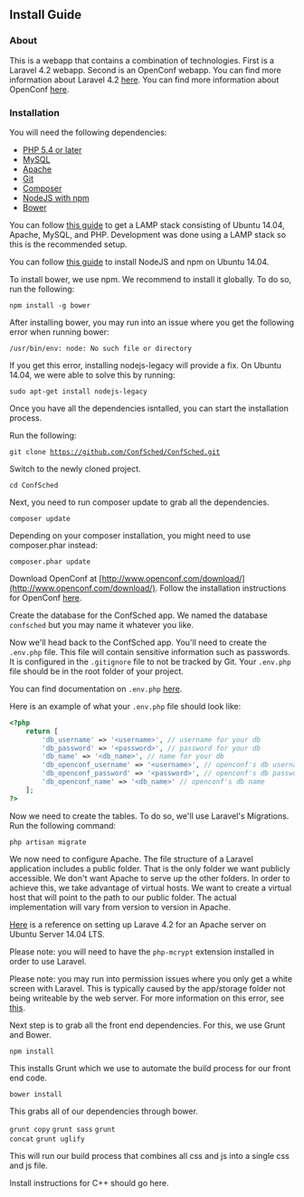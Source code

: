 ## Install Guide

### About
This is a webapp that contains a combination of technologies. First is a Laravel 4.2 webapp. Second is an OpenConf webapp. You can find more information about Laravel 4.2 [here](http://laravel.com/docs/4.2). You can find more information about OpenConf [here](http://www.openconf.com/support/).

### Installation

You will need the following dependencies:

* [PHP 5.4 or later](https://php.net/)
* [MySQL](https://www.mysql.com/)
* [Apache](https://httpd.apache.org/)
* [Git](http://git-scm.com/downloads)
* [Composer](https://getcomposer.org/download/)
* [NodeJS with npm](https://nodejs.org)
* [Bower](http://bower.io/#install-bower)

You can follow [this guide](https://www.digitalocean.com/community/tutorials/how-to-install-linux-apache-mysql-php-lamp-stack-on-ubuntu-14-04) to get a LAMP stack consisting of Ubuntu 14.04, Apache, MySQL, and PHP. Development was done using a LAMP stack so this is the recommended setup.

You can follow [this guide](https://www.digitalocean.com/community/tutorials/how-to-install-node-js-on-an-ubuntu-14-04-server) to install NodeJS and npm on Ubuntu 14.04.

To install bower, we use npm. We recommend to install it globally. To do so, run the following:

<code>npm install -g bower</code>

After installing bower, you may run into an issue where you get the following error when running bower:

<code>/usr/bin/env: node: No such file or directory</code>

If you get this error, installing nodejs-legacy will provide a fix. On Ubuntu 14.04, we were able to solve this by running:

<code>sudo apt-get install nodejs-legacy</code>

Once you have all the dependencies isntalled, you can start the installation process.

Run the following:

<code>git clone https://github.com/ConfSched/ConfSched.git</code>

Switch to the newly cloned project.

<code>cd ConfSched</code>

Next, you need to run composer update to grab all the dependencies.

<code>composer update</code>

Depending on your composer installation, you might need to use composer.phar instead:

<code>composer.phar update</code>

Download OpenConf at [http://www.openconf.com/download/](http://www.openconf.com/download/). Follow the installation instructions for OpenConf [here](http://www.openconf.com/documentation/install.php).

Create the database for the ConfSched app. We named the database <code>confsched</code> but you may name it whatever you like.

Now we'll head back to the ConfSched app. You'll need to create the <code>.env.php</code> file. This file will contain sensitive information such as passwords. It is configured in the <code>.gitignore</code> file to not be tracked by Git. Your <code>.env.php</code> file should be in the root folder of your project. 

You can find documentation on <code>.env.php</code> [here](http://laravel.com/docs/4.2/configuration#protecting-sensitive-configuration). 

Here is an example of what your <code>.env.php</code> file should look like:

```php
<?php
    return [
        'db_username' => '<username>', // username for your db
        'db_password' => '<password>', // password for your db
        'db_name' => '<db_name>', // name for your db
        'db_openconf_username' => '<username>', // openconf's db username
        'db_openconf_password' => '<password>', // openconf's db password
        'db_openconf_name' => '<db_name>' // openconf's db name
    ];
?>
```

Now we need to create the tables. To do so, we'll use Laravel's Migrations. Run the following command:

<code>php artisan migrate</code>

We now need to configure Apache. The file structure of a Laravel application includes a public folder. That is the only folder we want publicly accessible. We don't want Apache to serve up the other folders. In order to achieve this, we take advantage of virtual hosts. We want to create a virtual host that will point to the path to our public folder. The actual implementation will vary from version to version in Apache.

[Here](http://ulyssesonline.com/2014/07/24/install-laravel-4-2-on-ubuntu-server-14-04-lts/) is a reference on setting up Larave 4.2 for an Apache server on Ubuntu Server 14.04 LTS.

Please note: you will need to have the <code>php-mcrypt</code> extension installed in order to use Laravel.

Please note: you may run into permission issues where you only get a white screen with Laravel. This is typically caused by the app/storage folder not being writeable by the web server. For more information on this error, see [this](http://stackoverflow.com/questions/20678360/laravel-blank-white-screen).

Next step is to grab all the front end dependencies. For this, we use Grunt and Bower.

<code>npm install</code>

This installs Grunt which we use to automate the build process for our front end code.

<code>bower install</code>

This grabs all of our dependencies through bower.

<code>grunt copy</code>
<code>grunt sass</code>
<code>grunt concat</code>
<code>grunt uglify</code>

This will run our build process that combines all css and js into a single css and js file.

Install instructions for C++ should go here.

